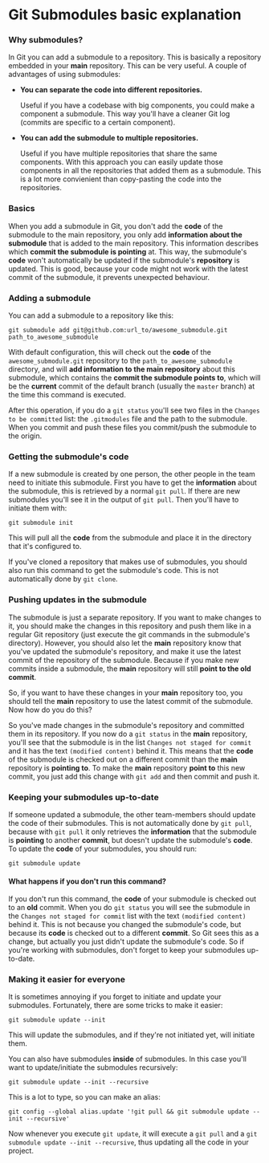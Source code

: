 # Git Submodules basic explanation


### Why submodules?

In Git you can add a submodule to a repository. This is basically a
repository embedded in your **main** repository. This can be very
useful. A couple of advantages of using submodules:

- **You can separate the code into different repositories.**

    Useful if you have a codebase with big components, you could make a
    component a submodule. This way you'll have a cleaner Git log
    (commits are specific to a certain component).

- **You can add the submodule to multiple repositories.**

    Useful if you have multiple repositories that share the same
    components. With this approach you can easily update those
    components in all the repositories that added them as a submodule.
    This is a lot more convienient than copy-pasting the code into the
    repositories.


### Basics

When you add a submodule in Git, you don't add the **code** of the
submodule to the main repository, you only add **information about the
submodule** that is added to the main repository. This information
describes which **commit the submodule is pointing** at. This way, the
submodule's **code** won't automatically be updated if the submodule's
**repository** is updated. This is good, because your code might not
work with the latest commit of the submodule, it prevents unexpected
behaviour.


### Adding a submodule

You can add a submodule to a repository like this:

    git submodule add git@github.com:url_to/awesome_submodule.git path_to_awesome_submodule

With default configuration, this will check out the **code** of the
`awesome_submodule.git` repository to the `path_to_awesome_submodule`
directory, and will **add information to the main repository** about
this submodule, which contains the **commit the submodule points to**,
which will be the **current** commit of the default branch (usually the
`master` branch) at the time this command is executed.

After this operation, if you do a `git status` you'll see two files in
the `Changes to be committed` list: the `.gitmodules` file and the path
to the submodule. When you commit and push these files you commit/push
the submodule to the origin.


### Getting the submodule's code

If a new submodule is created by one person, the other people in the
team need to initiate this submodule. First you have to get the
**information** about the submodule, this is retrieved by a normal
`git pull`. If there are new submodules you'll see it in the output of
`git pull`. Then you'll have to initiate them with:

    git submodule init

This will pull all the **code** from the submodule and place it in the
directory that it's configured to.

If you've cloned a repository that makes use of submodules, you should
also run this command to get the submodule's code. This is not
automatically done by `git clone`.


### Pushing updates in the submodule

The submodule is just a separate repository. If you want to make changes
to it, you should make the changes in this repository and push them like
in a regular Git repository (just execute the git commands in the
submodule's directory). However, you should also let the **main**
repository know that you've updated the submodule's repository, and make
it use the latest commit of the repository of the submodule. Because if
you make new commits inside a submodule, the **main** repository will
still **point to the old commit**. 

So, if you want to have these changes in your **main** repository too, you
should tell the **main** repository to use the latest commit of the
submodule. Now how do you do this?

So you've made changes in the submodule's repository and committed them
in its repository. If you now do a `git status` in the **main**
repository, you'll see that the submodule is in the list `Changes not
staged for commit` and it has the text `(modified content)` behind it.
This means that the **code** of the submodule is checked out on a
different commit than the **main** repository is **pointing to**. To
make the **main** repository **point to** this new commit, you just add
this change with `git add` and then commit and push it.


### Keeping your submodules up-to-date

If someone updated a submodule, the other team-members should update
the code of their submodules. This is not automatically done by
`git pull`, because with `git pull` it only retrieves the
**information** that the submodule is **pointing** to another
**commit**, but doesn't update the submodule's **code**. To update the
**code** of your submodules, you should run:

    git submodule update

#### What happens if you don't run this command?

If you don't run this command, the **code** of your submodule is checked
out to an **old** commit. When you do `git status` you will see the
submodule in the `Changes not staged for commit` list with the text
`(modified content)` behind it. This is not because you changed the
submodule's code, but because its **code** is checked out to a different
**commit**. So Git sees this as a change, but actually you
just didn't update the submodule's code. So if you're working with
submodules, don't forget to keep your submodules up-to-date.


### Making it easier for everyone

It is sometimes annoying if you forget to initiate and update your
submodules. Fortunately, there are some tricks to make it easier:

    git submodule update --init

This will update the submodules, and if they're not initiated yet, will
initiate them.

You can also have submodules **inside** of submodules. In this case you'll
want to update/initiate the submodules recursively:

    git submodule update --init --recursive

This is a lot to type, so you can make an alias:

    git config --global alias.update '!git pull && git submodule update --init --recursive'

Now whenever you execute `git update`, it will execute a `git pull` and
a `git submodule update --init --recursive`, thus updating all the code
in your project.
